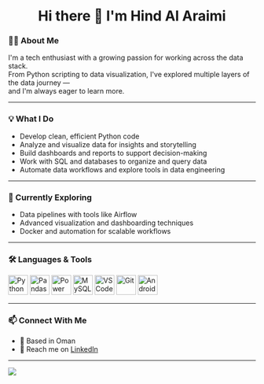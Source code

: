 <div align="center">
  
  <h1>Hi there 👋 I'm Hind Al Araimi</h1>

</div>

### 👩‍💻 About Me

I'm a tech enthusiast with a growing passion for working across the data stack.  
From Python scripting to data visualization, I've explored multiple layers of the data journey —  
and I'm always eager to learn more.

---

### 💡 What I Do

- Develop clean, efficient Python code  
- Analyze and visualize data for insights and storytelling  
- Build dashboards and reports to support decision-making  
- Work with SQL and databases to organize and query data  
- Automate data workflows and explore tools in data engineering  

---

### 🧠 Currently Exploring

- Data pipelines with tools like Airflow  
- Advanced visualization and dashboarding techniques  
- Docker and automation for scalable workflows  

---

### 🛠️ Languages & Tools

<p align="left">
  <a href="https://www.python.org/" target="_blank"><img src="https://www.vectorlogo.zone/logos/python/python-icon.svg" alt="Python" width="40" height="40"/></a>
  <a href="https://pandas.pydata.org/" target="_blank"><img src="https://upload.wikimedia.org/wikipedia/commons/e/ed/Pandas_logo.svg" alt="Pandas" width="40" height="40"/></a>
  <a href="https://powerbi.microsoft.com/" target="_blank"><img src="https://seeklogo.com/images/P/power-bi-logo-AF6D1B0C58-seeklogo.com.png" alt="Power BI" width="40" height="40"/></a>
  <a href="https://www.mysql.com/" target="_blank"><img src="https://www.vectorlogo.zone/logos/mysql/mysql-icon.svg" alt="MySQL" width="40" height="40"/></a>
  <a href="https://code.visualstudio.com/" target="_blank"><img src="https://www.vectorlogo.zone/logos/visualstudio_code/visualstudio_code-icon.svg" alt="VS Code" width="40" height="40"/></a>
  <a href="https://git-scm.com/" target="_blank"><img src="https://www.vectorlogo.zone/logos/git-scm/git-scm-icon.svg" alt="Git" width="40" height="40"/></a>
  <a href="https://developer.android.com/studio" target="_blank"><img src="https://www.vectorlogo.zone/logos/android/android-icon.svg" alt="Android Studio" width="40" height="40"/></a>
</p>

---

### 📫 Connect With Me

- 📍 Based in Oman  
- 💬 Reach me on [LinkedIn](https://www.linkedin.com/in/hind-abdallah-4701bb301/)  

---

<picture>
  <source
    srcset="https://github-readme-stats.vercel.app/api?username=hind-alaraimi&show_icons=true&theme=dracula"
    media="(prefers-color-scheme: dark)"
  />
  <source
    srcset="https://github-readme-stats.vercel.app/api?username=hind-alaraimi&show_icons=true"
    media="(prefers-color-scheme: light), (prefers-color-scheme: no-preference)"
  />
  <img src="https://github-readme-stats.vercel.app/api?username=hind-alaraimi&show_icons=true" />
</picture>
